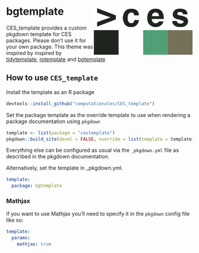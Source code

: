 # bgtemplate <a href=''><img src='https://raw.githubusercontent.com/computationales/CES_template/main/ces_logo.png' align="right" height="134.5" /></a>

CES_template provides a custom pkgdown template for CES
packages. Please don’t use it for your own package. This theme was
inspired by inspired by [tidytemplate](https://github.com/tidyverse/tidytemplate/),
[rotemplate](https://github.com/ropensci-org/rotemplate/) and [bgtemplate](https://github.com/khufkens/bgtemplate)

## How to use `CES_template`

Install the template as an R package
``` r
devtools::install_github("computationales/CES_template")
```

Set the package template as the override template to use when rendering
a package documentation using `pkgdown`

``` r
template <- list(package = "cestemplate")
pkgdown::build_site(devel = FALSE, override = list(template = template))
```

Everything else can be configured as usual via the `_pkgdown.yml` file
as described in the pkgdown documentation.

Alternatively, set the template in \_pkgdown.yml.

``` yaml
template:
  package: bgtemplate
```

### Mathjax

if you want to use Mathjax you’ll need to specify it in the `pkgdown`
config file like so:

``` yaml
template:
  params:
    mathjax: true
```
